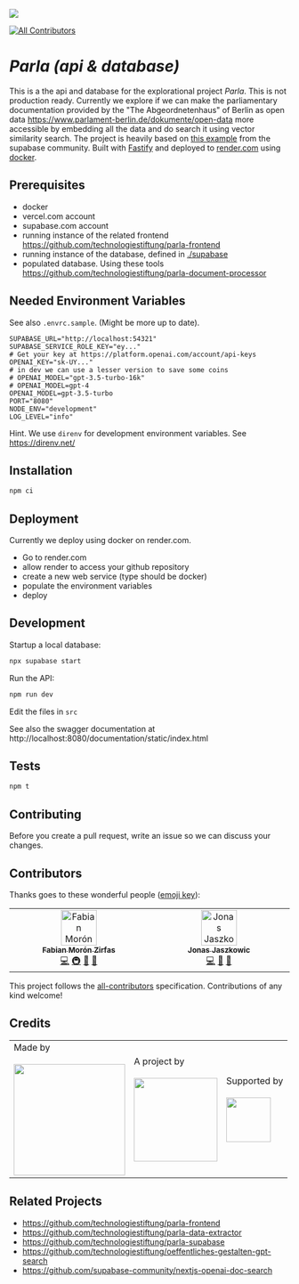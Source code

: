 ![](https://img.shields.io/badge/Built%20with%20%E2%9D%A4%EF%B8%8F-at%20Technologiestiftung%20Berlin-blue)

<!-- ALL-CONTRIBUTORS-BADGE:START - Do not remove or modify this section -->

[![All Contributors](https://img.shields.io/badge/all_contributors-2-orange.svg?style=flat-square)](#contributors-)

<!-- ALL-CONTRIBUTORS-BADGE:END -->

# _Parla (api & database)_

This is a the api and database for the explorational project _Parla_. This is not production ready. Currently we explore if we can make the parliamentary documentation provided by the "The Abgeordnetenhaus" of Berlin as open data https://www.parlament-berlin.de/dokumente/open-data more accessible by embedding all the data and do search it using vector similarity search. The project is heavily based on [this example](https://github.com/supabase-community/nextjs-openai-doc-search) from the supabase community. Built with [Fastify](https://fastify.dev/) and deployed to [render.com](https://render.com) using [docker](https://www.docker.com/).

## Prerequisites

- docker
- vercel.com account
- supabase.com account
- running instance of the related frontend https://github.com/technologiestiftung/parla-frontend
- running instance of the database, defined in [./supabase](./supabase)
- populated database. Using these tools https://github.com/technologiestiftung/parla-document-processor

## Needed Environment Variables

See also `.envrc.sample`. (Might be more up to date).

```plain
SUPABASE_URL="http://localhost:54321"
SUPABASE_SERVICE_ROLE_KEY="ey..."
# Get your key at https://platform.openai.com/account/api-keys
OPENAI_KEY="sk-UY..."
# in dev we can use a lesser version to save some coins
# OPENAI_MODEL="gpt-3.5-turbo-16k"
# OPENAI_MODEL=gpt-4
OPENAI_MODEL=gpt-3.5-turbo
PORT="8080"
NODE_ENV="development"
LOG_LEVEL="info"
```

Hint. We use `direnv` for development environment variables. See https://direnv.net/

## Installation

```bash
npm ci
```

## Deployment

Currently we deploy using docker on render.com.

- Go to render.com
- allow render to access your github repository
- create a new web service (type should be docker)
- populate the environment variables
- deploy

## Development

Startup a local database:

```bash
npx supabase start
```

Run the API:

```bash
npm run dev
```

Edit the files in `src`

See also the swagger documentation at http://localhost:8080/documentation/static/index.html

## Tests

```bash
npm t
```

## Contributing

Before you create a pull request, write an issue so we can discuss your changes.

## Contributors

Thanks goes to these wonderful people ([emoji key](https://allcontributors.org/docs/en/emoji-key)):

<!-- ALL-CONTRIBUTORS-LIST:START - Do not remove or modify this section -->
<!-- prettier-ignore-start -->
<!-- markdownlint-disable -->
<table>
  <tbody>
    <tr>
      <td align="center" valign="top" width="14.28%"><a href="https://fabianmoronzirfas.me"><img src="https://avatars.githubusercontent.com/u/315106?v=4?s=64" width="64px;" alt="Fabian Morón Zirfas"/><br /><sub><b>Fabian Morón Zirfas</b></sub></a><br /><a href="https://github.com/technologiestiftung/parla-api/commits?author=ff6347" title="Code">💻</a> <a href="#infra-ff6347" title="Infrastructure (Hosting, Build-Tools, etc)">🚇</a> <a href="#design-ff6347" title="Design">🎨</a> <a href="https://github.com/technologiestiftung/parla-api/commits?author=ff6347" title="Documentation">📖</a></td>
      <td align="center" valign="top" width="14.28%"><a href="https://github.com/Jaszkowic"><img src="https://avatars.githubusercontent.com/u/10830180?v=4?s=64" width="64px;" alt="Jonas Jaszkowic"/><br /><sub><b>Jonas Jaszkowic</b></sub></a><br /><a href="https://github.com/technologiestiftung/parla-api/commits?author=Jaszkowic" title="Code">💻</a> <a href="#ideas-Jaszkowic" title="Ideas, Planning, & Feedback">🤔</a> <a href="https://github.com/technologiestiftung/parla-api/commits?author=Jaszkowic" title="Documentation">📖</a></td>
    </tr>
  </tbody>
</table>

<!-- markdownlint-restore -->
<!-- prettier-ignore-end -->

<!-- ALL-CONTRIBUTORS-LIST:END -->

This project follows the [all-contributors](https://github.com/all-contributors/all-contributors) specification. Contributions of any kind welcome!

## Credits

<table>
  <tr>
    <td>
      Made by <a href="https://citylab-berlin.org/de/start/">
        <br />
        <br />
        <img width="200" src="https://logos.citylab-berlin.org/logo-citylab-berlin.svg" />
      </a>
    </td>
    <td>
      A project by <a href="https://www.technologiestiftung-berlin.de/">
        <br />
        <br />
        <img width="150" src="https://logos.citylab-berlin.org/logo-technologiestiftung-berlin-de.svg" />
      </a>
    </td>
    <td>
      Supported by <a href="https://www.berlin.de/rbmskzl/">
        <br />
        <br />
        <img width="80" src="https://logos.citylab-berlin.org/logo-berlin-senatskanzelei-de.svg" />
      </a>
    </td>
  </tr>
</table>

## Related Projects

- https://github.com/technologiestiftung/parla-frontend
- https://github.com/technologiestiftung/parla-data-extractor
- https://github.com/technologiestiftung/parla-supabase
- https://github.com/technologiestiftung/oeffentliches-gestalten-gpt-search
- https://github.com/supabase-community/nextjs-openai-doc-search
